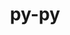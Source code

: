 ---
title: "py-py"
layout: cache
categories: [package, develop]
meta: {"compilers": ["gcc@11.4.0", "gcc@9.4.0", "none"], "num_specs": 17, "num_specs_by_stack": {"e4s": 4, "e4s-neoverse-v2": 4, "e4s-neoverse_v1": 3, "e4s-oneapi": 5, "e4s-power": 1, "root": 17}, "oss": ["ubuntu20.04", "ubuntu22.04"], "platforms": ["linux"], "stacks": ["e4s", "e4s-neoverse-v2", "e4s-neoverse_v1", "e4s-oneapi", "e4s-power", "root"], "targets": ["neoverse_v1", "neoverse_v2", "ppc64le", "x86_64_v3"], "versions": ["1.11.0"]}
spec_details: [{"compiler": "none", "hash": "2yzxny7vfa2jeifp6sgsc7j6xlmenq6w", "os": "ubuntu22.04", "platform": "linux", "size": "-", "stacks": ["e4s-oneapi", "root"], "target": "x86_64_v3", "variants": ["build_system=python_pip"], "versions": ["1.11.0"]}, {"compiler": "none", "hash": "3c36vshecwm2uhddalujmpmpzysusgkp", "os": "ubuntu22.04", "platform": "linux", "size": "-", "stacks": ["e4s-oneapi", "root"], "target": "x86_64_v3", "variants": ["build_system=python_pip"], "versions": ["1.11.0"]}, {"compiler": "gcc@9.4.0", "hash": "5igjll22vbnsif46gbixdpu6ug5aiy23", "os": "ubuntu20.04", "platform": "linux", "size": "-", "stacks": ["e4s-power", "root"], "target": "ppc64le", "variants": ["build_system=python_pip"], "versions": ["1.11.0"]}, {"compiler": "none", "hash": "7ypxmpkgpdnb4y7fs44mf7zxgz4hwagh", "os": "ubuntu22.04", "platform": "linux", "size": "-", "stacks": ["e4s-neoverse-v2", "root"], "target": "neoverse_v2", "variants": ["build_system=python_pip"], "versions": ["1.11.0"]}, {"compiler": "none", "hash": "atxm3id65h3nko5mrrkbpb4qzv7guedj", "os": "ubuntu22.04", "platform": "linux", "size": "-", "stacks": ["e4s-neoverse-v2", "root"], "target": "neoverse_v2", "variants": ["build_system=python_pip"], "versions": ["1.11.0"]}, {"compiler": "gcc@11.4.0", "hash": "bxonei2mjljmgg52jlpnh5rcjf7mwrce", "os": "ubuntu22.04", "platform": "linux", "size": "-", "stacks": ["e4s-neoverse_v1", "root"], "target": "neoverse_v1", "variants": ["build_system=python_pip"], "versions": ["1.11.0"]}, {"compiler": "none", "hash": "bzsb5d7bi433h2get5salpkq6qzcyagd", "os": "ubuntu22.04", "platform": "linux", "size": "-", "stacks": ["e4s-oneapi", "root"], "target": "x86_64_v3", "variants": ["build_system=python_pip"], "versions": ["1.11.0"]}, {"compiler": "none", "hash": "f3zu5emnatdutnkhznd4vc3hzwliue7u", "os": "ubuntu22.04", "platform": "linux", "size": "-", "stacks": ["e4s", "root"], "target": "x86_64_v3", "variants": ["build_system=python_pip"], "versions": ["1.11.0"]}, {"compiler": "none", "hash": "ibitwyuqje4ftaoayrgfwy3gyzfhsq72", "os": "ubuntu22.04", "platform": "linux", "size": "-", "stacks": ["e4s", "root"], "target": "x86_64_v3", "variants": ["build_system=python_pip"], "versions": ["1.11.0"]}, {"compiler": "gcc@11.4.0", "hash": "klqwjgolw25s4smb75znpet6aulq44tz", "os": "ubuntu22.04", "platform": "linux", "size": "-", "stacks": ["e4s-neoverse_v1", "root"], "target": "neoverse_v1", "variants": ["build_system=python_pip"], "versions": ["1.11.0"]}, {"compiler": "none", "hash": "npq22qgaob7zovpxowlfcwr3vex4azbm", "os": "ubuntu22.04", "platform": "linux", "size": "-", "stacks": ["e4s-oneapi", "root"], "target": "x86_64_v3", "variants": ["build_system=python_pip"], "versions": ["1.11.0"]}, {"compiler": "none", "hash": "pauvsmwbe43vdtp2jnfcfhvdv4ydaium", "os": "ubuntu22.04", "platform": "linux", "size": "-", "stacks": ["e4s-neoverse-v2", "root"], "target": "neoverse_v2", "variants": ["build_system=python_pip"], "versions": ["1.11.0"]}, {"compiler": "none", "hash": "q7fmo3eixkc5fkjzihcgkx6z5y7slq4t", "os": "ubuntu22.04", "platform": "linux", "size": "-", "stacks": ["e4s", "root"], "target": "x86_64_v3", "variants": ["build_system=python_pip"], "versions": ["1.11.0"]}, {"compiler": "none", "hash": "rgqpoblvcvcc3y4pmvb6pilvnfhlipni", "os": "ubuntu22.04", "platform": "linux", "size": "-", "stacks": ["e4s-oneapi", "root"], "target": "x86_64_v3", "variants": ["build_system=python_pip"], "versions": ["1.11.0"]}, {"compiler": "gcc@11.4.0", "hash": "slzljuhryqdxdpjzhfhybnwqxxuekekz", "os": "ubuntu22.04", "platform": "linux", "size": "-", "stacks": ["e4s-neoverse_v1", "root"], "target": "neoverse_v1", "variants": ["build_system=python_pip"], "versions": ["1.11.0"]}, {"compiler": "none", "hash": "twlunoze2jr4ly5yait3qyfxjco2dbmy", "os": "ubuntu22.04", "platform": "linux", "size": "-", "stacks": ["e4s-neoverse-v2", "root"], "target": "neoverse_v2", "variants": ["build_system=python_pip"], "versions": ["1.11.0"]}, {"compiler": "none", "hash": "wkahhhmbg6qbuhdz7q6hpprlvlbp7dgs", "os": "ubuntu22.04", "platform": "linux", "size": "-", "stacks": ["e4s", "root"], "target": "x86_64_v3", "variants": ["build_system=python_pip"], "versions": ["1.11.0"]}]
---